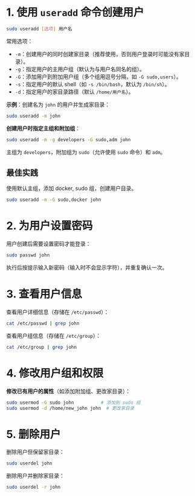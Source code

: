 # 1. 使用 `useradd` 命令创建用户

```bash
sudo useradd [选项] 用户名
```

常用选项：

- `-m`：创建用户的同时创建家目录（推荐使用，否则用户登录时可能没有家目录）。
- `-g`：指定用户的主用户组（默认为与用户名同名的组）。
- `-G`：添加用户到附加用户组（多个组用逗号分隔，如 `-G sudo,users`）。
- `-s`：指定用户的默认 shell（如 `-s /bin/bash`，默认为 `/bin/sh`）。
- `-d`：指定用户的家目录路径（默认 `/home/用户名`）。

**示例**：创建名为 `john` 的用户并生成家目录：

```bash
sudo useradd -m john
```

**创建用户时指定主组和附加组**：

```bash
sudo useradd -m -g developers -G sudo,adm john
```

主组为 `developers`，附加组为 `sudo`（允许使用 `sudo` 命令）和 `adm`。

## 最佳实践

使用默认主组，添加 docker, sudo 组，创建用户目录。

```bash
sudo useradd -m -G sudo,docker john
```

# 2. 为用户设置密码

用户创建后需要设置密码才能登录：

```bash
sudo passwd john
```

执行后按提示输入新密码（输入时不会显示字符），并重复确认一次。

# 3. 查看用户信息

查看用户详细信息（存储在 `/etc/passwd`）：

```bash
cat /etc/passwd | grep john
```

查看用户组信息（存储在 `/etc/group`）：

```bash
cat /etc/group | grep john
```

# 4. 修改用户组和权限

**修改已有用户的属性**（如添加附加组、更改家目录）：

```bash
sudo usermod -G sudo john          # 添加到 sudo 组
sudo usermod -d /home/new_john john  # 更改家目录
```

# 5. 删除用户

删除用户但保留家目录：

```bash
sudo userdel john
```

删除用户并删除家目录：

```bash
sudo userdel -r john
```
